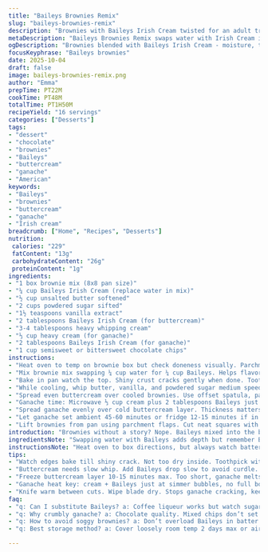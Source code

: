 ```yaml
---
title: "Baileys Brownies Remix"
slug: "baileys-brownies-remix"
description: "Brownies with Baileys Irish Cream twisted for an adult treat. Substitute part water with Baileys in batter. Layered buttercream with Baileys whipped in, topped with chocolate Baileys ganache. Baking cues over clocks. Freeze to firm frosting before ganache. Microwave cream and Baileys till simmer, pour over chips for silky finish. Cool fully before cutting. Measures swapped slightly; buttercream whipped till fluffy but not overdone. Ganache rests on chilled frosting, sets firm but yielding. Notes on substitutions for Baileys, flours, cream, plus troubleshooting fudgy versus cakey. Real kitchens, real tries—less sugar, swapping oils. The familiar, remade."
metaDescription: "Baileys Brownies Remix swaps water with Irish Cream in batter and frosting; layered buttercream topped with silky Baileys ganache, cools firm, cut clean squares."
ogDescription: "Brownies blended with Baileys Irish Cream - moisture, twist, then whipped buttercream and glossy ganache. Chill, cut sharp. Bake edges shiny, fudge inside."
focusKeyphrase: "Baileys brownies"
date: 2025-10-04
draft: false
image: baileys-brownies-remix.png
author: "Emma"
prepTime: PT22M
cookTime: PT48M
totalTime: PT1H50M
recipeYield: "16 servings"
categories: ["Desserts"]
tags:
- "dessert"
- "chocolate"
- "brownies"
- "Baileys"
- "buttercream"
- "ganache"
- "American"
keywords:
- "Baileys"
- "brownies"
- "buttercream"
- "ganache"
- "Irish cream"
breadcrumb: ["Home", "Recipes", "Desserts"]
nutrition: 
 calories: "229"
 fatContent: "13g"
 carbohydrateContent: "26g"
 proteinContent: "1g"
ingredients:
- "1 box brownie mix (8x8 pan size)"
- "¼ cup Baileys Irish Cream (replace water in mix)"
- "½ cup unsalted butter softened"
- "2 cups powdered sugar sifted"
- "1½ teaspoons vanilla extract"
- "2 tablespoons Baileys Irish Cream (for buttercream)"
- "3-4 tablespoons heavy whipping cream"
- "⅓ cup heavy cream (for ganache)"
- "2 tablespoons Baileys Irish Cream (for ganache)"
- "1 cup semisweet or bittersweet chocolate chips"
instructions:
- "Heat oven to temp on brownie box but check doneness visually. Parchment line an 8x8 pan with overhang - easy lift-out later. Think edges don’t overcook before center sets."
- "Mix brownie mix swapping ¼ cup water for ¼ cup Baileys. Helps flavor, moisture, slight tang. Stir batter just combined; don’t overmix or tough brownies."
- "Bake in pan watch the top. Shiny crust cracks gently when done. Toothpick with few moist crumbs OK; dry means overbaked. Cool fully on rack, no rush but no fridge yet."
- "While cooling, whip butter, vanilla, and powdered sugar medium speed until just combined. Don’t blast or it dulls gloss. Add 2 tablespoons Baileys slowly running mixer low. Then add whipping cream 1 tbsp at a time, beating to fluffy. Overbeat and frosting turns heavy, starts to separate. Texture matters—should hold peaks but glide. "
- "Spread even buttercream over cooled brownies. Use offset spatula, patience here. Don’t sink in the buttercream or it’ll soften brownies underneath. Freeze 10-15 minutes to firm frosting. Not long enough and ganache melts it; too long and it won’t spread smoothly."
- "Ganache time: Microwave ⅓ cup cream plus 2 tablespoons Baileys just till simmering, bubbles at edges, no full boil. Poor hot cream over chocolate chips, let sit 3-4 minutes—resist stirring early. Then stir smooth with a spatula folding until glossy and rich. Too quick stirring cools it lumpy."
- "Spread ganache evenly over cold buttercream layer. Thickness matters—a good thin layer sets firm but can still yield under fork. If ganache cools too fast, warm spatula under hot tap, wipe dry, then smooth quickly."
- "Let ganache set ambient 45-60 minutes or fridge 12-15 minutes if in a rush. Go fridge if your kitchen is humid or warm; ambient if dry. Check surface—should not be sticky but slightly tacky."
- "Lift brownies from pan using parchment flaps. Cut neat squares with warm knife wiping blade between slices. Otherwise ganache cracks or crumbs ragged edges. Serve immediately or store loosely covered, won’t last more than 3 days without texture loss."
introduction: "Brownies without a story? Nope. Baileys mixed into the batter changes the game. I swapped the usual water for Baileys Irish Cream—not just for flavor, but that subtle moisture and a little kick. Adds delta to the brownies, a refined twist, but not over the top. Baking brownies feels basic till your nose tells you otherwise. Shiny crackled tops, fudgy edges, and a little fluff beneath the frosting are what I chase. Then comes the real magic—the buttercream, enriched with Baileys itself, whipped slow till fluffy and tender. Watch it, though; too fast and it droops. Ganache, my final layer, uses Baileys in the cream to melt richness into the chocolate. Hands down, thick but pourable. It sets with a glossy sheen and delicate snap. Chill times play tricks; too cold frosting shatters the ganache, too warm and it sinks. Learn patience—it pays."
ingredientsNote: "Swapping water with Baileys adds depth but remember Baileys has sugar and alcohol, potentially affecting texture; too much risks sogginess. Butter for frosting? Use room temp, not melted or cold. I avoid margarine; butter's flavor makes a difference here. Powdered sugar sifted avoids graininess; no skip. Vanilla extract can be bourbon or almond extract for an alternate note. Heavy cream is key for that lift; whip slow, scoop small to catch peak fluffiness without breaking. One cup chocolate chips can be bittersweet for balance or semi-sweet if you like sweeter but avoid milk chocolate—the ganache won't set as firmly. Baileys in ganache is optional but critical for flavor boost; swap with coffee liqueur if needed but watch varying alcohol content. Parchment helps with easy removal—trust me on this one; cutting brownies straight from pan? Messy, frustrating."
instructionsNote: "Heat oven to box directions, but always watch batter edges. Older ovens bake hot in corners—look for shiny cracked tops and test with toothpick. Overbaking dries; underbaking sinks. Let brownies cool fully before frosting. Warm brownies melt frosting or create cracks. Buttercream texture is a balance; overbeat and it becomes greasy, underbeat and it’s stiff. Pour Baileys slowly to avoid curdling. Adding cream tablespoon by tablespoon helps gauge thickness; too watery frosting runs, too stiff won’t spread. Freeze briefly—not more than 15 mins—to set the buttercream before ganache layer. Ganache should be warm, not hot, when spreading. Use warm offset spatula to smooth evenly. Let ganache set in a controlled environment—humidity kills gloss. Cut brownie squares with a warm, dry knife to avoid cracking the ganache or tearing the parchment. Serve fresh as the frosting softens over 48 hours."
tips:
- "Watch edges bake till shiny crack. Not too dry inside. Toothpick with moist crumbs means done. Temperature on box? Check often. Oven corners bake faster. Watch, don’t guess."
- "Buttercream needs slow whip. Add Baileys drop slow to avoid curdle. Cream in tiny sips, not flood. Look for fluffy, peaks but glossy texture. Overbeat dulls gloss, slumps weighty. Underbeat stiff, no glide. Texture is everything here."
- "Freeze buttercream layer 10-15 minutes max. Too short, ganache melts frosting. Too long, ganache won’t spread smooth. Timing fragile. Works best chilled but not icy. Offset spatula warms spread evenly if ganache cools fast."
- "Ganache heat key: cream + Baileys just at simmer bubbles, no full boil. Pour hot over chocolate chips, sit 3-4 mins no stir early. Early stirring cools mix lumpy. Then fold slowly till glossy rich. Rise and fall timings matter."
- "Knife warm between cuts. Wipe blade dry. Stops ganache cracking, keeps edges neat. Cutting straight from pan messy, tears parchment. Parchment with flap overhang essential to lift brownies clean. Clean cuts retention of layers intact."
faq:
- "q: Can I substitute Baileys? a: Coffee liqueur works but watch sugar and alcohol. Irish cream coffee syrup okay for flavor less alcohol. Too much swap? Texture soggy, weak rise."
- "q: Why crumbly ganache? a: Chocolate quality. Mixed chips don’t set well. Ganache too cool too fast cracks. Use bittersweet or semi-sweet. Stir gently, avoid early mixing. Heat cream carefully."
- "q: How to avoid soggy brownies? a: Don’t overload Baileys in batter. ¼ cup replacement only, moisture balance delicate. Butter room temp, sifted sugar helps too. Overbeat batter triggers toughness."
- "q: Best storage method? a: Cover loosely room temp 2 days max or airtight fridge 3 days loses texture slow. Freeze well wrapped tight; thaw overnight fridge. Frosting softens after 48 hours."

---
```

